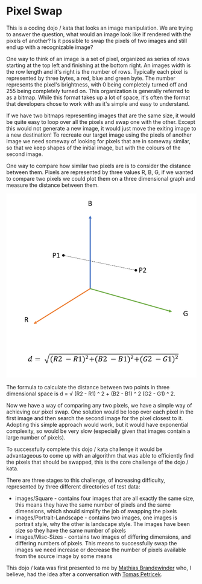 Pixel Swap
==========

This is a coding dojo / kata that looks an image manipulation. We are trying to answer the question, what would an image look like if rendered with the pixels of another? Is it possible to swap the pixels of two images and still end up with a recognizable image?

One way to think of an image is a set of pixel, organized as series of rows starting at the top left and finishing at the bottom right. An images width is the row length and it's right is the number of rows. Typically each pixel is represented by three bytes, a red, blue and green byte. The number represents the pixel's brightness, with 0 being completely turned off and 255 being completely turned on. This organization is generally referred to as a bitmap. While this format takes up a lot of space, it's often the format that developers chose to work with as it's simple and easy to understand.

If we have two bitmaps representing images that are the same size, it would be quite easy to loop over all the pixels and swap one with the other. Except this would not generate a new image, it would just move the exiting image to a new destination! To recreate our target image using the pixels of another image we need someway of looking for pixels that are in someway similar, so that we keep shapes of the initial image, but with the colours of the second image. 

One way to compare how similar two pixels are is to consider the distance between them. Pixels are represented by three values R, B, G, if we wanted to compare two pixels we could plot them on a three dimensional graph and measure the distance between them. 

![Pixel Distance Formula](PixelDistance.png)

The formula to calculate the distance between two points in three dimensional space is d = √ (R2 - R1) ^ 2 + (B2 - B1) ^ 2 (G2 - G1) ^ 2.

Now we have a way of comparing any two pixels, we have a simple way of achieving our pixel swap. One solution would be loop over each pixel in the first image and then search the second image for the pixel closest to it. Adopting this simple approach would work, but it would have exponential complexity, so would be very slow (especially given that images contain a large number of pixels).

To successfully complete this dojo / kata challenge it would be advantageous to come up with an algorithm that was able to efficiently find the pixels that should be swapped, this is the core challenge of the dojo / kata.

There are three stages to this challenge, of increasing difficulty, represented by three different directories of test data:
- images/Square - contains four images that are all exactly the same size, this means they have the same number of pixels and the same dimensions, which should simplify the job of swapping the pixels 
- images/Portrait-Landscape - contains two images, one images is portrait style, why the other is landscape style. The images have been size so they have the same number of pixels
- images/Misc-Sizes - contains two images of differing dimensions, and differing numbers of pixels. This means to successfully swap the images we need increase or decrease the number of pixels available from the source image by some means

This dojo / kata was first presented to me by [Mathias Brandewinder](https://github.com/mathias-brandewinder) who, I believe, had the idea after a conversation with [Tomas Petricek](https://github.com/tpetricek).